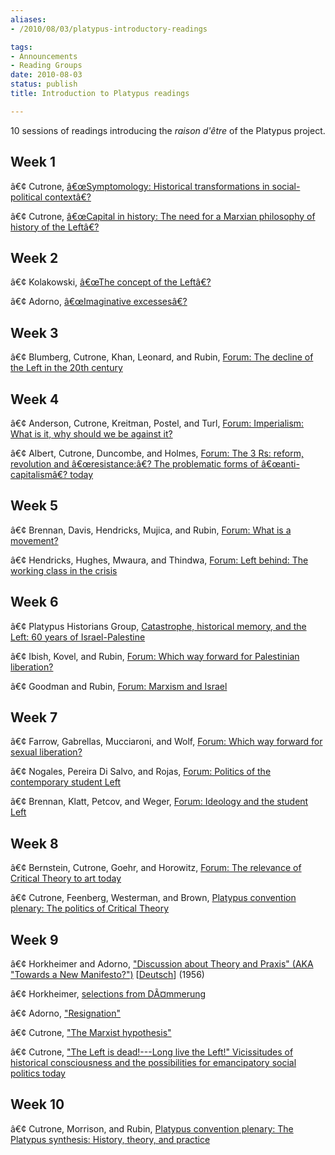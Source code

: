 ```yaml
---
aliases:
- /2010/08/03/platypus-introductory-readings

tags:
- Announcements
- Reading Groups
date: 2010-08-03
status: publish
title: Introduction to Platypus readings

---
```

10 sessions of readings introducing the *raison d'être* of the Platypus project.

Week 1
--

â€¢ Cutrone, [â€œSymptomology: Historical transformations in social-political contextâ€?](/2009/05/15/symptomology/)

â€¢ Cutrone, [â€œCapital in history: The need for a Marxian philosophy of history of the Leftâ€?](/2008/10/01/capital-in-history-the-need-for-a-marxian-philosophy-of-history-of-the-left/)

Week 2
--

â€¢ Kolakowski, [â€œThe concept of the Leftâ€?](/file/readings/readings/kolakowskileszek_conceptleft1968.pdf)

â€¢ Adorno, [â€œImaginative excessesâ€?](/file/readings/readings/adorno_imaginativeexcesses.pdf)

Week 3
--

â€¢ Blumberg, Cutrone, Khan, Leonard, and Rubin, [Forum: The decline of the Left in the 20th century](the-decline-of-the-left-in-the-20th-century/)

Week 4
--

â€¢ Anderson, Cutrone, Kreitman, Postel, and Turl, [Forum: Imperialism: What is it, why should we be against it?](/2010/07/09/imperialism-what-is-it-why-should-we-be-against-it/)

â€¢ Albert, Cutrone, Duncombe, and Holmes, [Forum: The 3 Rs: reform, revolution and â€œresistance:â€? The problematic forms of â€œanti-capitalismâ€? today](/2008/04/01/the-3-rs-reform-revolution-and-%E2%80%9Cresistance%E2%80%9D-the-problematic-forms-of-%E2%80%9Canticapitalism%E2%80%9D-today/)

Week 5
--

â€¢ Brennan, Davis, Hendricks, Mujica, and Rubin, [Forum: What is a movement?](/2009/08/24/what-is-a-movement-pr/)

â€¢ Hendricks, Hughes, Mwaura, and Thindwa, [Forum: Left behind: The working class in the crisis](/2009/07/01/left-behind-the-working-class-in-the-crisis/)

Week 6
--

â€¢ Platypus Historians Group, [Catastrophe, historical memory, and the Left: 60 years of Israel-Palestine](/2008/05/01/catastrophe-historical-memory-and-the-left-60-years-of-israel-palestine/)

â€¢ Ibish, Kovel, and Rubin, [Forum: Which way forward for Palestinian liberation?](/2010/04/08/which-way-forward-for-palestinian-liberation-2/)

â€¢ Goodman and Rubin, [Forum: Marxism and Israel](/2011/05/05/marxism-and-israel-left-perspectives-on-the-israeli-palestinian-conflict/)

Week 7
--

â€¢ Farrow, Gabrellas, Mucciaroni, and Wolf, [Forum: Which way forward for sexual liberation?](/2011/02/01/which-way-forward-for-sexual-liberation/)

â€¢ Nogales, Pereira Di Salvo, and Rojas, [Forum: Politics of the contemporary student Left](/2009/09/30/politics-of-the-contemporary-student-left/)

â€¢ Brennan, Klatt, Petcov, and Weger, [Forum: Ideology and the student Left](/2010/09/12/ideology-and-the-student-left/)

Week 8
--

â€¢ Bernstein, Cutrone, Goehr, and Horowitz, [Forum: The relevance of Critical Theory to art today](/2011/01/01/the-relevance-of-critical-theory-to-art-today/)

â€¢ Cutrone, Feenberg, Westerman, and Brown, [Platypus convention plenary: The politics of Critical Theory](/2011/07/09/the-politics-of-critical-theory/)

Week 9
--

â€¢ Horkheimer and Adorno, ["Discussion about Theory and Praxis" (AKA "Towards a New Manifesto?")](/file/readings/horkheimeradorno_newmanifesto_NLR65_2010press.pdf) [[Deutsch](/file/readings/horkheimeradorno_theorieundpraxis1956.pdf)] (1956)

â€¢ Horkheimer, [selections from DÃ¤mmerung](/file/readings/readings/horkheimer_dawnex.pdf)

â€¢ Adorno, ["Resignation"](/file/readings/adorno_resignation1969.pdf)

â€¢ Cutrone, ["The Marxist hypothesis"](/2010/11/06/the-marxist-hypothesis-a-response-to-alain-badous-communist-hypothesis/)

â€¢ Cutrone, ["The Left is dead!---Long live the Left!" Vicissitudes of historical consciousness and the possibilities for emancipatory social politics today](/2007/11/01/vicissitudes-of-historical-consciousness-and-possibilities-for-emancipatory-social-politics-today/)

Week 10
---

â€¢ Cutrone, Morrison, and Rubin, [Platypus convention plenary: The Platypus synthesis: History, theory, and practice](the-platypus-synthesis/)

